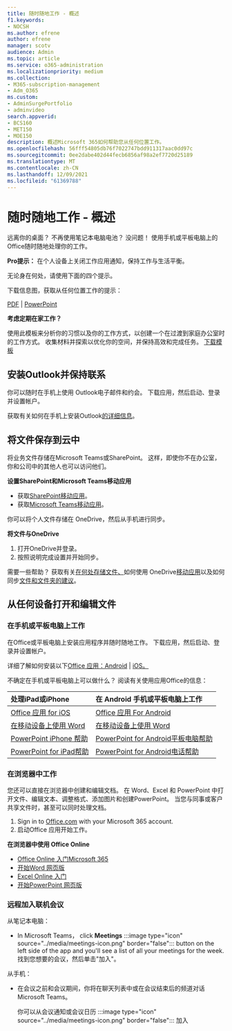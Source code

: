 ```yaml
---
title: 随时随地工作 - 概述
f1.keywords:
- NOCSH
ms.author: efrene
author: efrene
manager: scotv
audience: Admin
ms.topic: article
ms.service: o365-administration
ms.localizationpriority: medium
ms.collection:
- M365-subscription-management
- Adm_O365
ms.custom:
- AdminSurgePortfolio
- adminvideo
search.appverid:
- BCS160
- MET150
- MOE150
description: 概述Microsoft 365如何帮助您从任何位置工作。
ms.openlocfilehash: 56fff54805db76f7022747bdd911317aac0dd97c
ms.sourcegitcommit: 0ee2dabe402d44fecb6856af98a2ef7720d25189
ms.translationtype: MT
ms.contentlocale: zh-CN
ms.lasthandoff: 12/09/2021
ms.locfileid: "61369788"
---
```

# <a name="work-from-anywhere---overview"></a>随时随地工作 - 概述

远离你的桌面？ 不再使用笔记本电脑电池？ 没问题！ 使用手机或平板电脑上的 Office随时随地处理你的工作。

**Pro提示：** 在个人设备上关闭工作应用通知，保持工作与生活平衡。

无论身在何处，请使用下面的四个提示。

下载信息图，获取从任何位置工作的提示： 

[PDF](https://go.microsoft.com/fwlink/?linkid=2079451)  | [PowerPoint](https://go.microsoft.com/fwlink/?linkid=2079455)

**考虑定期在家工作？**

使用此模板来分析你的习惯以及你的工作方式，以创建一个在过渡到家庭办公室时的工作方式。 收集材料并探索以优化你的空间，并保持高效和完成任务。 [下载模板](https://templates.office.com/EN-US/work-from-home-checklist-TM77989015)

## <a name="install-outlook-and-keep-in-touch"></a>安装Outlook并保持联系

你可以随时在手机上使用 Outlook电子邮件和约会。 下载应用，然后启动、登录并设置帐户。

获取有关如何在手机上安装Outlook[的详细信息](https://support.microsoft.com/office/6ef2ebf2-fc2d-474a-be4a-5a801365c87f)。

## <a name="save-your-files-to-the-cloud"></a>将文件保存到云中

将业务文件存储在Microsoft Teams或SharePoint。 这样，即使你不在办公室，你和公司中的其他人也可以访问他们。

**设置SharePoint和Microsoft Teams移动应用**

- 获取[SharePoint移动应用](https://support.microsoft.com/office/539608ac-4725-455e-aea0-9ca1f769849f)。
- 获取[Microsoft Teams移动应用](https://support.microsoft.com/office/set-up-your-teams-mobile-apps-1ba8dce3-1122-47f4-8db6-00a4f93117e8)。

你可以将个人文件存储在 OneDrive，然后从手机进行同步。

**将文件与OneDrive**

1. 打开OneDrive并登录。
1. 按照说明完成设置并开始同步。

需要一些帮助？ 获取有关[在何处存储文件、](https://support.microsoft.com/office/d18d21a0-1f9f-4f6c-ac45-d52afa0a4a2e)如何使用 OneDrive[移动应用](https://support.microsoft.com/office/448d4051-3a43-4d2e-b1d8-de0aa03c069e)以及如何同步[文件和文件夹的建议](https://support.microsoft.com/office/d9262485-9bf8-4ceb-bac2-e83f68cb6a97)。

## <a name="open-and-edit-your-files-from-any-device"></a>从任何设备打开和编辑文件

### <a name="work-on-your-phone-or-tablet"></a>在手机或平板电脑上工作

在Office或平板电脑上安装应用程序并随时随地工作。 下载应用，然后启动、登录并设置帐户。

详细了解如何安装以下[Office 应用：Android](https://support.microsoft.com/office/6ef2ebf2-fc2d-474a-be4a-5a801365c87f)  |  [iOS。](https://support.microsoft.com/office/0402b37e-49c4-4419-a030-f34c2013041f)

不确定在手机或平板电脑上可以做什么？ 阅读有关使用应用Office的信息：

| 处理iPad或iPhone| 在 Android 手机或平板电脑上工作| 
| :------------------- | :------------------- |
| [Office 应用 for iOS](https://support.microsoft.com/office/microsoft-office-app-for-ios-c8880c05-883a-46b6-ad32-9bffa31228d0)  | [Office 应用 For Android](https://support.microsoft.com/en-us/office/microsoft-office-app-for-android-0383d031-a1c6-46c9-b734-53cd1d22765b)| 
| [在移动设备上使用 Word](https://support.microsoft.com/office/93446a8c-3809-4227-902c-11f11ebe8c2a)|[在移动设备上使用 Word](https://support.microsoft.com/office/93446a8c-3809-4227-902c-11f11ebe8c2a)| 
| [PowerPoint iPhone 帮助](https://support.microsoft.com/office/powerpoint-for-iphone-help-754fcb37-783b-4e8a-afca-edb900221b8b)|[PowerPoint for Android平板电脑帮助](https://support.microsoft.com/office/2ada1d22-3784-4943-bc47-9d1ede42875c)| 
| [PowerPoint for iPad帮助](https://support.microsoft.com/office/powerpoint-for-ipad-help-b75ce3bb-03e3-46df-a792-647573fef84a)|[PowerPoint for Android电话帮助](https://support.microsoft.com/office/f6714e00-0ee2-48d1-bd3d-e1997565861f)| 

### <a name="work-in-a-browser"></a>在浏览器中工作

您还可以直接在浏览器中创建和编辑文档。 在 Word、Excel 和 PowerPoint 中打开文件、编辑文本、调整格式、添加图片和创建PowerPoint。 当您与同事或客户共享文件时，甚至可以同时处理文档。 [](overview-file-sharing.md)

1. Sign in to [Office.com](https://office.com) with your Microsoft 365 account.
1. 启动Office 应用开始工作。

**在浏览器中使用 Office Online**

- [Office Online 入门Microsoft 365](https://support.microsoft.com/office/5622c7c9-721d-4b3d-8cb9-a7276c2470e5)
- [开始Word 网页版](https://support.microsoft.com/office/b406a6f9-341e-45f2-b9ac-ed85b6f7b8f6)
- [Excel Online 入门](https://support.microsoft.com/office/63b50461-38c4-4c93-a17e-36998be0e3d0)
- [开始PowerPoint 网页版](https://support.microsoft.com/office/21360025-7eef-4173-9d7c-08281d55f64a)

### <a name="join-online-meetings-remotely"></a>远程加入联机会议

从笔记本电脑：

- In Microsoft Teams， click **Meetings** :::image type="icon" source="../media/meetings-icon.png" border="false"::: button on the left side of the app and you'll see a list of all your meetings for the week. 找到您想要的会议，然后单击"加入"。

从手机：

- 在会议之前和会议期间，你将在聊天列表中或在会议结束后的频道对话Microsoft Teams。

    你可以从会议通知或会议日历 :::image type="icon" source="../media/meetings-icon.png" border="false"::: 加入
